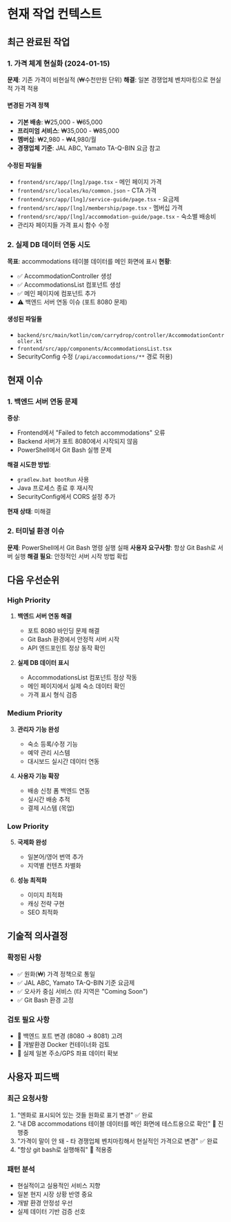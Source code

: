 # 현재 작업 컨텍스트

## 최근 완료된 작업

### 1. 가격 체계 현실화 (2024-01-15)
**문제**: 기존 가격이 비현실적 (₩수천만원 단위)
**해결**: 일본 경쟁업체 벤치마킹으로 현실적 가격 적용

#### 변경된 가격 정책
- **기본 배송**: ₩25,000 - ₩65,000
- **프리미엄 서비스**: ₩35,000 - ₩85,000  
- **멤버십**: ₩2,980 - ₩4,980/월
- **경쟁업체 기준**: JAL ABC, Yamato TA-Q-BIN 요금 참고

#### 수정된 파일들
- `frontend/src/app/[lng]/page.tsx` - 메인 페이지 가격
- `frontend/src/locales/ko/common.json` - CTA 가격
- `frontend/src/app/[lng]/service-guide/page.tsx` - 요금제
- `frontend/src/app/[lng]/membership/page.tsx` - 멤버십 가격
- `frontend/src/app/[lng]/accommodation-guide/page.tsx` - 숙소별 배송비
- 관리자 페이지들 가격 표시 함수 수정

### 2. 실제 DB 데이터 연동 시도
**목표**: accommodations 테이블 데이터를 메인 화면에 표시
**현황**: 
- ✅ AccommodationController 생성
- ✅ AccommodationsList 컴포넌트 생성
- ✅ 메인 페이지에 컴포넌트 추가
- ⚠️ 백엔드 서버 연동 이슈 (포트 8080 문제)

#### 생성된 파일들
- `backend/src/main/kotlin/com/carrydrop/controller/AccommodationController.kt`
- `frontend/src/app/components/AccommodationsList.tsx`
- SecurityConfig 수정 (`/api/accommodations/**` 경로 허용)

## 현재 이슈

### 1. 백엔드 서버 연동 문제
**증상**: 
- Frontend에서 "Failed to fetch accommodations" 오류
- Backend 서버가 포트 8080에서 시작되지 않음
- PowerShell에서 Git Bash 실행 문제

**해결 시도한 방법**:
- `gradlew.bat bootRun` 사용
- Java 프로세스 종료 후 재시작
- SecurityConfig에서 CORS 설정 추가

**현재 상태**: 미해결

### 2. 터미널 환경 이슈
**문제**: PowerShell에서 Git Bash 명령 실행 실패
**사용자 요구사항**: 항상 Git Bash로 서버 실행
**해결 필요**: 안정적인 서버 시작 방법 확립

## 다음 우선순위

### High Priority
1. **백엔드 서버 연동 해결**
   - 포트 8080 바인딩 문제 해결
   - Git Bash 환경에서 안정적 서버 시작
   - API 엔드포인트 정상 동작 확인

2. **실제 DB 데이터 표시**
   - AccommodationsList 컴포넌트 정상 작동
   - 메인 페이지에서 실제 숙소 데이터 확인
   - 가격 표시 형식 검증

### Medium Priority
3. **관리자 기능 완성**
   - 숙소 등록/수정 기능
   - 예약 관리 시스템
   - 대시보드 실시간 데이터 연동

4. **사용자 기능 확장**
   - 배송 신청 폼 백엔드 연동
   - 실시간 배송 추적
   - 결제 시스템 (목업)

### Low Priority
5. **국제화 완성**
   - 일본어/영어 번역 추가
   - 지역별 컨텐츠 차별화

6. **성능 최적화**
   - 이미지 최적화
   - 캐싱 전략 구현
   - SEO 최적화

## 기술적 의사결정

### 확정된 사항
- ✅ 원화(₩) 가격 정책으로 통일
- ✅ JAL ABC, Yamato TA-Q-BIN 기준 요금제
- ✅ 오사카 중심 서비스 (타 지역은 "Coming Soon")
- ✅ Git Bash 환경 고정

### 검토 필요 사항
- 🔄 백엔드 포트 변경 (8080 → 8081) 고려
- 🔄 개발환경 Docker 컨테이너화 검토
- 🔄 실제 일본 주소/GPS 좌표 데이터 확보

## 사용자 피드백

### 최근 요청사항
1. "엔화로 표시되어 있는 것들 원화로 표기 변경" ✅ 완료
2. "내 DB accommodations 테이블 데이터를 메인 화면에 테스트용으로 확인" 🔄 진행중
3. "가격이 말이 안 돼 - 타 경쟁업체 벤치마킹해서 현실적인 가격으로 변경" ✅ 완료
4. "항상 git bash로 실행해줘" 🔄 적용중

### 패턴 분석
- 현실적이고 실용적인 서비스 지향
- 일본 현지 시장 상황 반영 중요
- 개발 환경 안정성 우선
- 실제 데이터 기반 검증 선호 